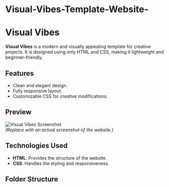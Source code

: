 # Visual-Vibes-Template-Website-

# Visual Vibes

**Visual Vibes** is a modern and visually appealing template for creative projects. It is designed using only HTML and CSS, making it lightweight and beginner-friendly.

## Features

- Clean and elegant design.
- Fully responsive layout.
- Customizable CSS for creative modifications.

## Preview

![Visual Vibes Screenshot](assets/images/screenshot.png)  
*(Replace with an actual screenshot of the website.)*

## Technologies Used

- **HTML**: Provides the structure of the website.
- **CSS**: Handles the styling and responsiveness.

## Folder Structure

